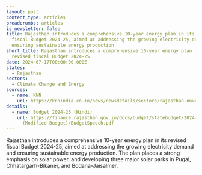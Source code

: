 ```yaml
---
layout: post
content_type: articles
breadcrumbs: articles
is_newsletter: false
title: Rajasthan introduces a comprehensive 10-year energy plan in its revised
  fiscal Budget 2024-25, aimed at addressing the growing electricity demand and
  ensuring sustainable energy production
short_title: Rajasthan introduces a comprehensive 10-year energy plan in its
  revised fiscal Budget 2024-25
date: 2024-07-17T00:00:00.000Z
states:
  - Rajasthan
sectors:
  - Climate Change and Energy
sources:
  - name: KNN
    url: https://knnindia.co.in/news/newsdetails/sectors/rajasthan-unveils-ambitious-10-year-energy-plan-focusing-on-solar-power
details:
  - name: Budget 2024-25 (Hindi)
    url: https://finance.rajasthan.gov.in/docs/budget/statebudget/2024-2025
      (Modified Budget)/BudgetSpeech.pdf
---
```

Rajasthan introduces a comprehensive 10-year energy plan in its revised fiscal Budget 2024-25, aimed at addressing the growing electricity demand and ensuring sustainable energy production. The plan places a strong emphasis on solar power, and developing three major solar parks in Pugal, Chhatargarh-Bikaner, and Bodana-Jaisalmer.
